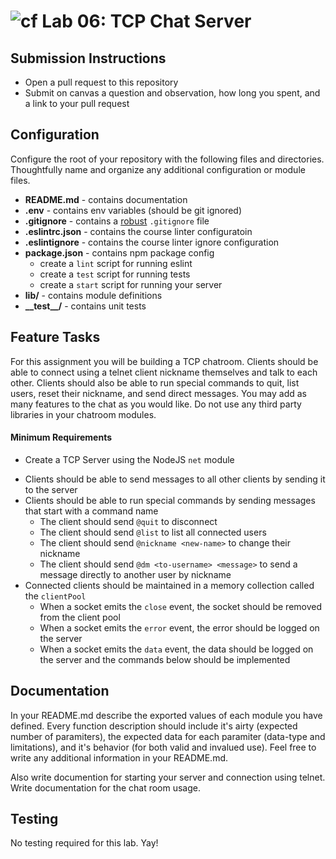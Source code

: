 ![cf](https://i.imgur.com/7v5ASc8.png) Lab 06: TCP Chat Server
======

## Submission Instructions
<!-- * Work in a fork of this repository
* Work in a branch on your fork -->
* Open a pull request to this repository
* Submit on canvas a question and observation, how long you spent, and a link to your pull request

## Configuration 
Configure the root of your repository with the following files and directories. Thoughtfully name and organize any additional configuration or module files.
* **README.md** - contains documentation
* **.env** - contains env variables (should be git ignored)
* **.gitignore** - contains a [robust](http://gitignore.io) `.gitignore` file 
* **.eslintrc.json** - contains the course linter configuratoin
* **.eslintignore** - contains the course linter ignore configuration
* **package.json** - contains npm package config
  * create a `lint` script for running eslint
  * create a `test` script for running tests
  * create a `start` script for running your server
* **lib/** - contains module definitions
* **\_\_test\_\_/** - contains unit tests

## Feature Tasks  
For this assignment you will be building a TCP chatroom. 
Clients should be able to connect using a telnet client nickname themselves and talk to each other.
Clients should also be able to run special commands to quit, list users, reset their nickname, and send direct messages.
You may add as many features to the chat as you would like. Do not use any third party libraries in your chatroom modules.

#### Minimum Requirements 
* Create a TCP Server using the NodeJS `net` module
<!-- * Create a Client constructor that models an individual connection. 
  * Each client instance should contain at least an `id`, `nickname`, and `socket`. -->
* Clients should be able to send messages to all other clients by sending it to the server
* Clients should be able to run special commands by sending messages that start with a command name
  * The client should send `@quit` to disconnect
  * The client should send `@list` to list all connected users
  * The client should send `@nickname <new-name>` to change their nickname
  * The client should send `@dm <to-username> <message>` to  send a message directly to another user by nickname
* Connected clients should be maintained in a memory collection called the `clientPool`
  * When a socket emits the `close` event, the socket should be removed from the client pool
  * When a socket emits the `error` event, the error should be logged on the server
  * When a socket emits the `data` event, the data should be logged on the server and the commands below should be implemented

##  Documentation  
In your README.md describe the exported values of each module you have defined. 
Every function description should include it's airty (expected number of paramiters), the expected data for each paramiter (data-type and limitations), and it's behavior (for both valid and invalued use). 
Feel free to write any additional information in your README.md.

Also write documention for starting your server and connection using telnet. Write documentation for the chat room usage.

## Testing  
No testing required for this lab. Yay!

